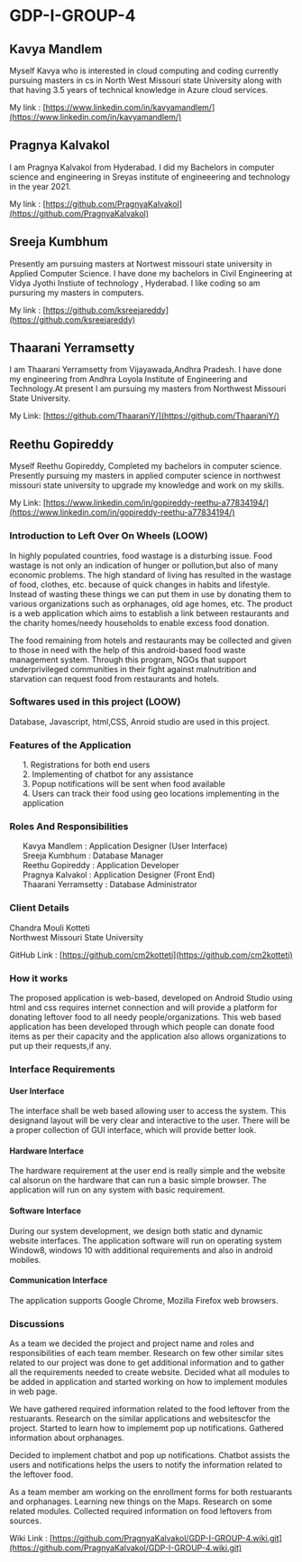 # GDP-I-GROUP-4
## Kavya Mandlem 
<p> Myself Kavya who is interested in cloud computing and coding currently pursuing masters in cs in North West Missouri state University along with that 
having 3.5 years of technical knowledge in Azure cloud services.
</p>

My link : [https://www.linkedin.com/in/kavyamandlem/](https://www.linkedin.com/in/kavyamandlem/)




## Pragnya Kalvakol
<p> I am Pragnya Kalvakol from Hyderabad. I did my Bachelors in computer science and engineering in Sreyas institute of engineeering and technology in the year 2021. 
  </p>
  
  My link : [https://github.com/PragnyaKalvakol](https://github.com/PragnyaKalvakol)
 

## Sreeja Kumbhum
<p> Presently am pursuing masters at Nortwest missouri state university in Applied Computer Science. I have done my bachelors in Civil Engineering at Vidya Jyothi Instiute of technology , Hyderabad. I like coding so am pursuring my masters in computers. </p>


My link : [https://github.com/ksreejareddy](https://github.com/ksreejareddy)



## Thaarani Yerramsetty
<p> I am Thaarani Yerramsetty from Vijayawada,Andhra Pradesh. I have done my engineering from Andhra Loyola Institute of Engineering and Technology.At present I am pursuing my masters from Northwest Missouri State University.
</p>

My Link: [https://github.com/ThaaraniY/](https://github.com/ThaaraniY/)

## Reethu Gopireddy
<p> Myself Reethu Gopireddy, Completed my bachelors in computer science. Presently pursuing my masters in applied computer science in northwest missouri state university to upgrade my knowledge and work on my skills.
</p>

My Link: [https://www.linkedin.com/in/gopireddy-reethu-a77834194/](https://www.linkedin.com/in/gopireddy-reethu-a77834194/)

### Introduction to Left Over On Wheels (LOOW)
<p>
In highly populated countries, food wastage is a disturbing issue. Food wastage is not only an indication of hunger or pollution,but also of many economic problems. The high standard of living has resulted in the wastage of food, clothes, etc. because of quick changes in habits and lifestyle. Instead of wasting these things we can put them in use by donating them to various organizations such as orphanages, old age homes, etc. The product is a web application which aims to establish a link between restaurants and the charity homes/needy households to enable excess food donation.
  </p>
  
  <p>
  The food remaining from hotels and restaurants may be collected and given to those in need with the help of this android-based food waste management system. Through this program, NGOs that support underprivileged communities in their fight against malnutrition and starvation can request food from restaurants and hotels.
  
  </p>

### Softwares used in this project (LOOW)
<p> Database, Javascript, html,CSS, Anroid studio are used in this project.</p>


### Features of the Application
<ol>1. Registrations for both end users<br>
    2. Implementing of chatbot for any assistance<br>
    3. Popup notifications will be sent when food available<br>
    4. Users can track their food using geo locations implementing in the application</ol>
  
### Roles And Responsibilities 
<ol> Kavya Mandlem : Application Designer (User Interface)<br>
    Sreeja Kumbhum : Database Manager <br>
   Reethu Gopireddy : Application Developer <br>
   Pragnya Kalvakol : Application Designer (Front End) <br>
  Thaarani Yerramsetty : Database Administrator<br>
  </ol>
   
 ### Client Details
 <p> Chandra Mouli Kotteti <br>
 Northwest Missouri State University <br>
  
 GitHub Link : [https://github.com/cm2kotteti](https://github.com/cm2kotteti)
  
  </p>
 
 ### How it works
 <p> The proposed application is web-based, developed on Android Studio using html and css requires internet connection and will provide a platform for donating leftover food to all needy people/organizations.
  This web based application has been developed through which people can donate food items as per their capacity and the application also allows organizations to put up their requests,if any. <br>
</p>

### Interface Requirements
#### User Interface
<p> The interface shall be web based allowing user to access the system. This designand layout will be very clear and interactive to the user. There will be a proper collection of GUI interface, which will provide better look. <br> 
  </p>
  
#### Hardware Interface
<p> The hardware requirement at the user end is really simple and the website cal alsorun on the hardware that can run a basic simple browser. The application will run on any system with basic requirement. </p>


#### Software Interface
<p> During our system development, we design both static and dynamic website interfaces. The application software will run on operating system Window8, windows 10 with additional requirements and also in android mobiles. </p>


#### Communication Interface

<p> The application supports Google Chrome, Mozilla Firefox web browsers.</P>

### Discussions
<p> As a team we decided the project and project name and roles and responsibilities of each team member. Research on few other similar sites related to our project was done to get additional information and to gather all the requirements needed to create website. Decided what all modules to be added in application and started working on how to implement modules in web page. </p>
<p> We have gathered required information related to the food leftover from the restuarants. Research on the similar applications and websitescfor the project. Started to learn how to implememt pop up notifications. Gathered information about orphanages. </p>
<p> Decided to implement chatbot and pop up notifications. Chatbot assists the users and notifications helps the users to notify the information related to the leftover food.</p>
<p> As a team member am working on the enrollment forms for both restuarants and orphanages. Learning new things on the Maps. Research on some related modules. Collected required information on food leftovers from sources.</p>


Wiki Link : [https://github.com/PragnyaKalvakol/GDP-I-GROUP-4.wiki.git](https://github.com/PragnyaKalvakol/GDP-I-GROUP-4.wiki.git)
